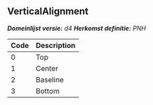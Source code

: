 ## VerticalAlignment

*__Domeinlijst versie:__ d4*
*__Herkomst definitie:__ PNH*

|__Code__ |__Description__	|
|	---	|	---	|
| 0 | Top |
| 1 | Center |
| 2 | Baseline |
| 3 | Bottom |